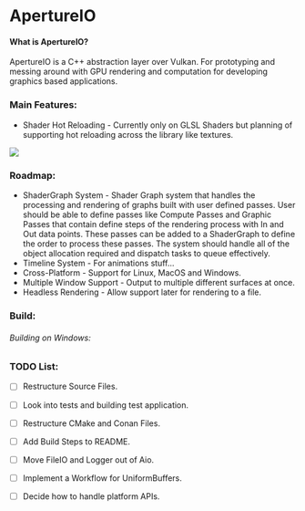 # ApertureIO

#### What is ApertureIO?

ApertureIO is a C++ abstraction layer over Vulkan. For prototyping and messing around with
GPU rendering and computation for developing graphics based applications.

### Main Features:

* Shader Hot Reloading - Currently only on GLSL Shaders but planning of supporting hot reloading across the library like textures.

![](misc/ShaderHotReloading.gif)

### Roadmap:

* ShaderGraph System - Shader Graph system that handles the processing
  and rendering of graphs built with user defined passes. User should be
  able to define passes like Compute Passes and Graphic Passes that contain
  define steps of the rendering process with In and Out data points.
  These passes can be added to a ShaderGraph to define the order to process
  these passes. The system should handle all of the object allocation
  required and dispatch tasks to queue effectively.
* Timeline System - For animations stuff...
* Cross-Platform - Support for Linux, MacOS and Windows.
* Multiple Window Support - Output to multiple different surfaces at once.
* Headless Rendering - Allow support later for rendering to a file.

### Build:

###### Building on Windows:

### TODO List:

* [ ] Restructure Source Files.
* [ ] Look into tests and building test application.
* [ ] Restructure CMake and Conan Files.
* [ ] Add Build Steps to README.
* [ ] Move FileIO and Logger out of Aio.
* [ ] Implement a Workflow for UniformBuffers.
* [ ] Decide how to handle platform APIs.

